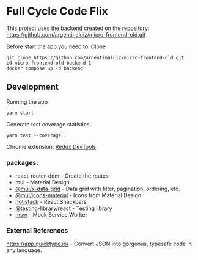 # Full Cycle Code Flix

This project uses the backend created on the repository: https://github.com/argentinaluiz/micro-frontend-old.git


Before start the app you need to:
Clone
```
git clone https://github.com/argentinaluiz/micro-frontend-old.git
cd micro-frontend-old-backend-1
docker compose up -d backend
```

## Development

Running the app

```
yarn start
```

Generate test coverage statistics
```
yarn test --coverage .
```

Chrome extension:
[Redux DevTools](https://chromewebstore.google.com/detail/redux-devtools/lmhkpmbekcpmknklioeibfkpmmfibljd?pli=1)


### packages:

- react-router-dom - Create the routes
- mui - Material Design
- [@mui/x-data-grid](https://mui.com/x/react-data-grid/getting-started/) - Data grid with filter, pagination, ordering, etc.
- [@mui/icons-material](https://mui.com/material-ui/icons/) - Icons from Material Design
- [notistack](https://notistack.com/) - React Snackbars
- [@testing-library/react](https://testing-library.com/) - Testing library
- [msw](https://mswjs.io/) - Mock Service Worker 


### External References
https://app.quicktype.io/ - Convert JSON into gorgeous, typesafe code in any language.